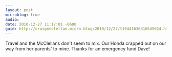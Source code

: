 ```yaml
---
layout: post
microblog: true
audio: 
date: 2010-12-27 11:17:01 -0600
guid: http://craigmcclellan.micro.blog/2010/12/27/t19441636316545024.html
---
```

Travel and the McClellans don't seem to mix. Our Honda crapped out on our way from her parents' to mine. Thanks for an emergency fund Dave!
